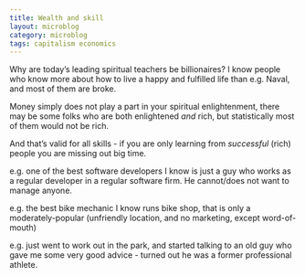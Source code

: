 ```yaml
---
title: Wealth and skill
layout: microblog
category: microblog
tags: capitalism economics
---
```


Why are today’s leading spiritual teachers be billionaires? I know people who know more about how to live a happy and fulfilled life than e.g. Naval, and most of them are broke.

Money simply does not play a part in your spiritual enlightenment, there may be some folks who are both enlightened *and* rich, but statistically most of them would not be rich.

And that’s valid for all skills - if you are only learning from *successful* (rich) people you are missing out big time.

e.g. one of the best software developers I know is just a guy who works as a regular developer in a regular software firm. He cannot/does not want to manage anyone.

e.g. the best bike mechanic I know runs bike shop, that is only a moderately-popular (unfriendly location, and no marketing, except word-of-mouth)

e.g. just went to work out in the park, and started talking to an old guy who gave me some very good advice - turned out he was a former professional athlete.

